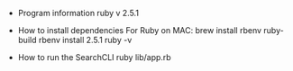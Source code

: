 - Program information
ruby v 2.5.1

- How to install dependencies
For Ruby on MAC:
    brew install rbenv ruby-build
    rbenv install 2.5.1
    ruby -v

- How to run the SearchCLI
ruby lib/app.rb